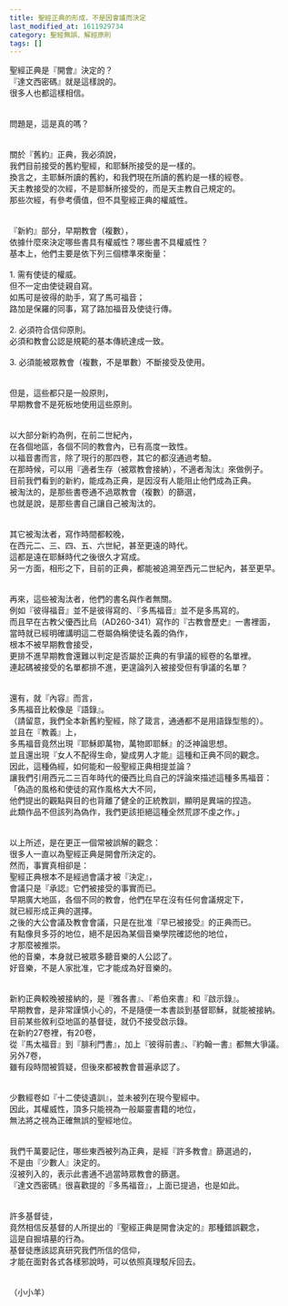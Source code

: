 ```yaml
---
title: 聖經正典的形成，不是因會議而決定
last_modified_at: 1611929734
category: 聖經無誤、解經原則
tags: []
---
```


<div>聖經正典是『開會』決定的？</div>
<div>『達文西密碼』就是這樣說的。</div>
<div>很多人也都這樣相信。</div>
<div> </div>
<div> </div>
<div>問題是，這是真的嗎？</div>
<div> </div>
<div> </div>
<div>關於『舊約』正典，我必須說，</div>
<div>我們目前接受的舊約聖經，和耶穌所接受的是一樣的。</div>
<div>換言之，主耶穌所讀的舊約，和我們現在所讀的舊約是一樣的經卷。</div>
<div>天主教接受的次經，不是耶穌所接受的，而是天主教自己規定的。</div>
<div>那些次經，有參考價值，但不具聖經正典的權威性。</div>
<div> </div>
<div> </div>
<div>『新約』部分，早期教會（複數），</div>
<div>依據什麼來決定哪些書具有權威性？哪些書不具權威性？</div>
<div>基本上，他們主要是依下列三個標準來衡量：</div>
<div> </div>
<div>1.<span style="white-space:pre"> </span>需有使徒的權威。</div>
<div>但不一定由使徒親自寫。</div>
<div>如馬可是彼得的助手，寫了馬可福音；</div>
<div>路加是保羅的同事，寫了路加福音及使徒行傳。</div>
<div> </div>
<div>2.<span style="white-space:pre"> </span>必須符合信仰原則。</div>
<div>必須和教會公認是規範的基本傳統達成一致。</div>
<div> </div>
<div>3.<span style="white-space:pre"> </span>必須能被眾教會（複數，不是單數）不斷接受及使用。</div>
<div> </div>
<div> </div>
<div>但是，這些都只是一般原則，</div>
<div>早期教會不是死板地使用這些原則。</div>
<div> </div>
<div> </div>
<div>以大部分新約為例，在前二世紀內，</div>
<div>在各個地區，各個不同的教會內，已有高度一致性。</div>
<div>以福音書而言，除了現行的那四卷，其它的都沒通過考驗。</div>
<div>在那時候，可以用『適者生存（被眾教會接納），不適者淘汰』來做例子。</div>
<div>目前我們看到的新約，能成為正典，是因沒有人能阻止他們成為正典。</div>
<div>被淘汰的，是那些書卷通不過眾教會（複數）的篩選，</div>
<div>也就是說，是那些書自己讓自己被淘汰的。</div>
<div> </div>
<div> </div>
<div>其它被淘汰者，寫作時間都較晚，</div>
<div>在西元二、三、四、五、六世紀，甚至更遠的時代。</div>
<div>這都是遠在耶穌時代之後很久才寫成。</div>
<div>另一方面，相形之下，目前的正典，都能被追溯至西元二世紀內，甚至更早。</div>
<div> </div>
<div> </div>
<div>再來，這些被淘汰者，他們的書名與作者無關。</div>
<div>例如『彼得福音』並不是彼得寫的、『多馬福音』並不是多馬寫的。</div>
<div>而且早在古教父優西比烏（AD260-341）寫作的『古教會歷史』一書裡面，</div>
<div>當時就已經明確講明這二卷屬偽稱使徒名義的偽作，</div>
<div>根本不被早期教會接受，</div>
<div>更排不進早期教會還難以判定是否屬於正典的有爭議的經卷的名單裡。</div>
<div>連起碼被接受的名單都排不進，更遑論列入被接受但有爭議的名單？</div>
<div> </div>
<div> </div>
<div>還有，就『內容』而言，</div>
<div>多馬福音比較像是『語錄』。</div>
<div>（請留意，我們全本新舊約聖經，除了箴言，通通都不是用語錄型態的）。</div>
<div>並且在『教義』上，</div>
<div>多馬福音竟然出現『耶穌即萬物，萬物即耶穌』的泛神論思想。</div>
<div>並且還出現『女人不配得生命，變成男人才能』這種和正典不同的觀念。</div>
<div>因此，這種偽經，如何能和一般聖經正典相提並論？</div>
<div>讓我們引用西元二三百年時代的優西比烏自己的評論來描述這種多馬福音：</div>
<div>「偽造的風格和使徒的寫作風格大大不同，</div>
<div>他們提出的觀點與目的也背離了健全的正統教訓，顯明是異端的捏造。</div>
<div>此類作品不但該列為偽作，我們更該拒絕這種全然荒謬不虔之作。」</div>
<div> </div>
<div> </div>
<div>以上所述，是在更正一個常被誤解的觀念：</div>
<div>很多人一直以為聖經正典是開會所決定的。</div>
<div>然而，事實真相卻是：</div>
<div>聖經正典根本不是經過會議才被『決定』，</div>
<div>會議只是『承認』它們被接受的事實而已。</div>
<div>早期廣大地區，各個不同的教會，他們在早在沒有任何會議規定下，</div>
<div>就已經形成正典的選擇。</div>
<div>之後的大公會議及教會會議，只是在批准『早已被接受』的正典而已。</div>
<div>有點像貝多芬的地位，絕不是因為某個音樂學院確認他的地位，</div>
<div>才那麼被推崇。</div>
<div>他的音樂，本身就已被眾多聽音樂的人公認了。</div>
<div>好音樂，不是人家批准，它才能成為好音樂的。</div>
<div> </div>
<div> </div>
<div>新約正典較晚被接納的，是『雅各書』、『希伯來書』和『啟示錄』。</div>
<div>早期教會，是非常謹慎小心的，不是隨便一本書談到基督耶穌，就能被接納。</div>
<div>目前某些敘利亞地區的基督徒，就仍不接受啟示錄。</div>
<div>在新約27卷裡，有20卷，</div>
<div>從『馬太福音』到『腓利門書』，加上『彼得前書』、『約翰一書』都無大爭議。</div>
<div>另外7卷，</div>
<div>雖有段時間被質疑，但後來都被教會普遍承認了。</div>
<div> </div>
<div> </div>
<div>少數經卷如『十二使徒遺訓』，並未被列在現今聖經中。</div>
<div>因此，其權威性，頂多只能視為一般屬靈書籍的地位，</div>
<div>無法將之視為正確無誤的聖經地位。</div>
<div> </div>
<div> </div>
<div>我們千萬要記住，哪些東西被列為正典，是經『許多教會』篩選過的，</div>
<div>不是由『少數人』決定的。</div>
<div>沒被列入的，表示此書通不過當時眾教會的篩選。</div>
<div>『達文西密碼』很喜歡提的『多馬福音』，上面已提過，也是如此。</div>
<div> </div>
<div> </div>
<div>許多基督徒，</div>
<div>竟然相信反基督的人所提出的『聖經正典是開會決定的』那種錯誤觀念，</div>
<div>這是自掘墳墓的行為。</div>
<div>基督徒應該認真研究我們所信的信仰，</div>
<div>才能在面對各式各樣邪說時，可以依照真理駁斥回去。</div>
<div> </div>
<div> </div>
<div>（小小羊）</div>
